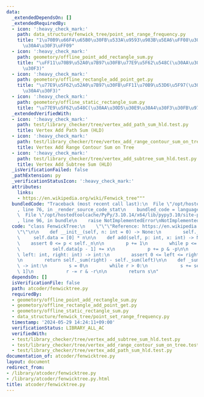 ```yaml
---
data:
  _extendedDependsOn: []
  _extendedRequiredBy:
  - icon: ':heavy_check_mark:'
    path: data_structure/fenwick_tree/point_set_range_frequency.py
    title: "1\u70B9\u66F4\u65B0\u30FB\u533A\u9593\u983B\u5EA6\uFF08\u30AA\u30D5\u30E9\
      \u30A4\u30F3\uFF09"
  - icon: ':heavy_check_mark:'
    path: geometory/offline_point_add_rectangle_sum.py
    title: "\uFF11\u70B9\u52A0\u7B97\u30FB\u77E9\u5F62\u548C(\u30AA\u30D5\u30E9\u30A4\
      \u30F3)"
  - icon: ':heavy_check_mark:'
    path: geometory/offline_rectangle_add_point_get.py
    title: "\u77E9\u5F62\u52A0\u7B97\u30FB\uFF11\u70B9\u53D6\u5F97(\u30AA\u30D5\u30E9\
      \u30A4\u30F3)"
  - icon: ':heavy_check_mark:'
    path: geometory/offline_static_rectangle_sum.py
    title: "\u77E9\u5F62\u548C(\u30AA\u30D5\u30E9\u30A4\u30F3\u30FB\u9759\u7684)"
  _extendedVerifiedWith:
  - icon: ':heavy_check_mark:'
    path: test/library_checker/tree/vertex_add_path_sum_hld.test.py
    title: Vertex Add Path Sum (HLD)
  - icon: ':heavy_check_mark:'
    path: test/library_checker/tree/vertex_add_range_contour_sum_on_tree.test.py
    title: Vertex Add Range Contour Sum on Tree
  - icon: ':heavy_check_mark:'
    path: test/library_checker/tree/vertex_add_subtree_sum_hld.test.py
    title: Vertex Add Subtree Sum (HLD)
  _isVerificationFailed: false
  _pathExtension: py
  _verificationStatusIcon: ':heavy_check_mark:'
  attributes:
    links:
    - https://en.wikipedia.org/wiki/Fenwick_tree"""
  bundledCode: "Traceback (most recent call last):\n  File \"/opt/hostedtoolcache/PyPy/3.10.14/x64/lib/pypy3.10/site-packages/onlinejudge_verify/documentation/build.py\"\
    , line 76, in _render_source_code_stat\n    bundled_code = language.bundle(\n\
    \  File \"/opt/hostedtoolcache/PyPy/3.10.14/x64/lib/pypy3.10/site-packages/onlinejudge_verify/languages/python.py\"\
    , line 96, in bundle\n    raise NotImplementedError\nNotImplementedError\n"
  code: "class FenwickTree:\n    \"\"\"Reference: https://en.wikipedia.org/wiki/Fenwick_tree\"\
    \"\"\n\n    def __init__(self, n: int = 0) -> None:\n        self._n = n\n   \
    \     self.data = [0] * n\n\n    def add(self, p: int, x: int) -> None:\n    \
    \    assert 0 <= p < self._n\n\n        p += 1\n        while p <= self._n:\n\
    \            self.data[p - 1] += x\n            p += p & -p\n\n    def sum(self,\
    \ left: int, right: int) -> int:\n        assert 0 <= left <= right <= self._n\n\
    \n        return self._sum(right) - self._sum(left)\n\n    def _sum(self, r: int)\
    \ -> int:\n        s = 0\n        while r > 0:\n            s += self.data[r -\
    \ 1]\n            r -= r & -r\n\n        return s\n"
  dependsOn: []
  isVerificationFile: false
  path: atcoder/fenwicktree.py
  requiredBy:
  - geometory/offline_point_add_rectangle_sum.py
  - geometory/offline_rectangle_add_point_get.py
  - geometory/offline_static_rectangle_sum.py
  - data_structure/fenwick_tree/point_set_range_frequency.py
  timestamp: '2024-05-29 14:24:11+09:00'
  verificationStatus: LIBRARY_ALL_AC
  verifiedWith:
  - test/library_checker/tree/vertex_add_subtree_sum_hld.test.py
  - test/library_checker/tree/vertex_add_range_contour_sum_on_tree.test.py
  - test/library_checker/tree/vertex_add_path_sum_hld.test.py
documentation_of: atcoder/fenwicktree.py
layout: document
redirect_from:
- /library/atcoder/fenwicktree.py
- /library/atcoder/fenwicktree.py.html
title: atcoder/fenwicktree.py
---
```

